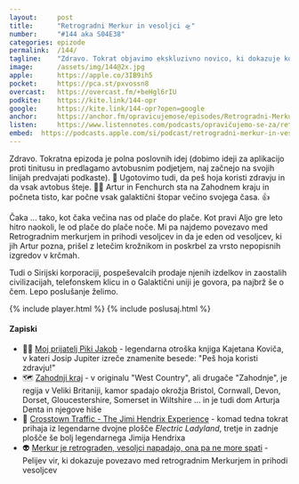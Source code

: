 ```yaml
---
layout: 	post
title:  	"Retrogradni Merkur in vesoljci 🛸"
number: 	"#144 aka S04E38"
categories:	epizode
permalink:	/144/
tagline: 	"Zdravo. Tokrat objavimo ekskluzivno novico, ki dokazuje korelacijo med retrogradnim Merkurjem in prihodi vesoljcev. Šokantna najdba - ekskluzivno na našem podkastu. 👽"
image:		/assets/img/144@2x.jpg
apple:		https://apple.co/3IB9ih5
pocket:		https://pca.st/pxvossn8
overcast:	https://overcast.fm/+beHgl6rIU
podkite:	https://kite.link/144-opr
google:		https://kite.link/144-opr?open=google
anchor:		https://anchor.fm/opravicujemose/episodes/Retrogradni-Merkur-in-vesoljci-e1vhmtt
listen:		https://www.listennotes.com/podcasts/opravičujemo-se-za/retrogradni-merkur-in-vesoljci-rQ2Y6LOmzDf/embed/
embed:	https://podcasts.apple.com/si/podcast/retrogradni-merkur-in-vesoljci/id1514750013?i=1000601694204
---
```


Zdravo. Tokratna epizoda je polna poslovnih idej (dobimo ideji za aplikacijo proti tinitusu in predlagamo avtobusnim podjetjem, naj začnejo na svojih linijah predvajati podkaste). 🚐 Ugotovimo tudi, da peš hoja koristi zdravju in da vsak avtobus šteje. 🚶‍♂️ Artur in Fenchurch sta na Zahodnem kraju in počneta tisto, kar počne vsak galaktični štopar večino svojega časa. 👍

Čaka ... tako, kot čaka večina nas od plače do plače. Kot pravi Aljo gre leto hitro naokoli, le od plače do plače noče. Mi pa najdemo povezavo med Retrogradnim merkurjem in prihodi vesoljcev in da je eden od vesoljcev, ki jih Artur pozna, prišel z letečim krožnikom in poskrbel za vrsto nepopisnih izgredov v krčmah. 

Tudi o Sirijski korporaciji, pospeševalcih prodaje njenih izdelkov in zaostalih civilizacijah, telefonskem klicu in o Galaktični uniji je govora, pa najbrž še o čem. Lepo poslušanje želimo. 

{% include player.html %}
{% include poslusaj.html %}

<!--break-->

#### Zapiski

- 🚶‍♂️ [Moj prijatelj Piki Jakob](https://sl.wikipedia.org/wiki/Moj_prijatelj_Piki_Jakob) - legendarna otroška knjiga Kajetana Koviča, v kateri Josip Jupiter izreče znamenite besede: "Peš hoja koristi zdravju!"
- 🗺️ [Zahodnji kraj](https://en.wikipedia.org/wiki/West_Country) - v originalu "West Country", ali drugače "Zahodnje", je regija v Veliki Britaniji, kamor spadajo okrožja Bristol, Cornwall, Devon, Dorset, Gloucestershire, Somerset in Wiltshire ... in je tudi dom Arturja Denta in njegove hiše 
- 🎸 [Crosstown Traffic - The Jimi Hendrix Experience](https://www.youtube.com/watch?v=0NWYXJ04KCM) - komad tedna tokrat prihaja iz legendarne dvojne plošče *Electric Ladyland*, tretje in zadnje plošče še bolj legendarnega Jimija Hendrixa 
- 👽 [Merkur je retrograden, vesoljci napadajo, ona pa ne more spati](https://www.tiktok.com/@j.t.t.v/video/7143019003508706566) - Pelijev vir, ki dokazuje povezavo med retrogradnim Merkurjem in prihodi vesoljcev